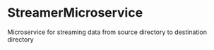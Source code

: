 # StreamerMicroservice
Microservice for streaming data from source directory to destination directory

